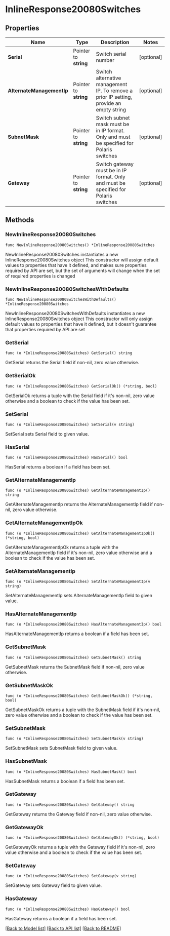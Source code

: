 # InlineResponse20080Switches

## Properties

Name | Type | Description | Notes
------------ | ------------- | ------------- | -------------
**Serial** | Pointer to **string** | Switch serial number | [optional] 
**AlternateManagementIp** | Pointer to **string** | Switch alternative management IP. To remove a prior IP setting, provide an empty string | [optional] 
**SubnetMask** | Pointer to **string** | Switch subnet mask must be in IP format. Only and must be specified for Polaris switches | [optional] 
**Gateway** | Pointer to **string** | Switch gateway must be in IP format. Only and must be specified for Polaris switches | [optional] 

## Methods

### NewInlineResponse20080Switches

`func NewInlineResponse20080Switches() *InlineResponse20080Switches`

NewInlineResponse20080Switches instantiates a new InlineResponse20080Switches object
This constructor will assign default values to properties that have it defined,
and makes sure properties required by API are set, but the set of arguments
will change when the set of required properties is changed

### NewInlineResponse20080SwitchesWithDefaults

`func NewInlineResponse20080SwitchesWithDefaults() *InlineResponse20080Switches`

NewInlineResponse20080SwitchesWithDefaults instantiates a new InlineResponse20080Switches object
This constructor will only assign default values to properties that have it defined,
but it doesn't guarantee that properties required by API are set

### GetSerial

`func (o *InlineResponse20080Switches) GetSerial() string`

GetSerial returns the Serial field if non-nil, zero value otherwise.

### GetSerialOk

`func (o *InlineResponse20080Switches) GetSerialOk() (*string, bool)`

GetSerialOk returns a tuple with the Serial field if it's non-nil, zero value otherwise
and a boolean to check if the value has been set.

### SetSerial

`func (o *InlineResponse20080Switches) SetSerial(v string)`

SetSerial sets Serial field to given value.

### HasSerial

`func (o *InlineResponse20080Switches) HasSerial() bool`

HasSerial returns a boolean if a field has been set.

### GetAlternateManagementIp

`func (o *InlineResponse20080Switches) GetAlternateManagementIp() string`

GetAlternateManagementIp returns the AlternateManagementIp field if non-nil, zero value otherwise.

### GetAlternateManagementIpOk

`func (o *InlineResponse20080Switches) GetAlternateManagementIpOk() (*string, bool)`

GetAlternateManagementIpOk returns a tuple with the AlternateManagementIp field if it's non-nil, zero value otherwise
and a boolean to check if the value has been set.

### SetAlternateManagementIp

`func (o *InlineResponse20080Switches) SetAlternateManagementIp(v string)`

SetAlternateManagementIp sets AlternateManagementIp field to given value.

### HasAlternateManagementIp

`func (o *InlineResponse20080Switches) HasAlternateManagementIp() bool`

HasAlternateManagementIp returns a boolean if a field has been set.

### GetSubnetMask

`func (o *InlineResponse20080Switches) GetSubnetMask() string`

GetSubnetMask returns the SubnetMask field if non-nil, zero value otherwise.

### GetSubnetMaskOk

`func (o *InlineResponse20080Switches) GetSubnetMaskOk() (*string, bool)`

GetSubnetMaskOk returns a tuple with the SubnetMask field if it's non-nil, zero value otherwise
and a boolean to check if the value has been set.

### SetSubnetMask

`func (o *InlineResponse20080Switches) SetSubnetMask(v string)`

SetSubnetMask sets SubnetMask field to given value.

### HasSubnetMask

`func (o *InlineResponse20080Switches) HasSubnetMask() bool`

HasSubnetMask returns a boolean if a field has been set.

### GetGateway

`func (o *InlineResponse20080Switches) GetGateway() string`

GetGateway returns the Gateway field if non-nil, zero value otherwise.

### GetGatewayOk

`func (o *InlineResponse20080Switches) GetGatewayOk() (*string, bool)`

GetGatewayOk returns a tuple with the Gateway field if it's non-nil, zero value otherwise
and a boolean to check if the value has been set.

### SetGateway

`func (o *InlineResponse20080Switches) SetGateway(v string)`

SetGateway sets Gateway field to given value.

### HasGateway

`func (o *InlineResponse20080Switches) HasGateway() bool`

HasGateway returns a boolean if a field has been set.


[[Back to Model list]](../README.md#documentation-for-models) [[Back to API list]](../README.md#documentation-for-api-endpoints) [[Back to README]](../README.md)



